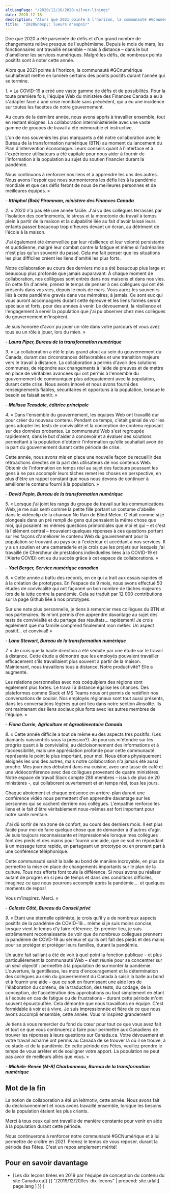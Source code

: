 ```yaml
---
altLangPage: "/2020/12/18/2020-silver-linings"
date: 2020-12-18
description: "Alors que 2021 pointe à l'horizon, la communauté #GCnumérique souhaiterait mettre en lumière certains des points positifs durant l'année qui se termine."
title:  "2020&nbsp;: lueurs d'espoir"
---
```

Dire que 2020 a été parsemée de défis et d'un grand nombre de changements relève presque de l'euphémisme. Depuis le mois de mars, les fonctionnaires ont travaillé ensemble – mais à distance – dans le but d'améliorer les services numériques. Malgré les défis, de nombreux points positifs sont à noter cette année.

Alors que 2021 pointe à l'horizon, la communauté #GCnumérique souhaiterait mettre en lumière certains des points positifs durant l'année qui se termine.

*1.* «&nbsp;La COVID-19 a créé une vaste gamme de défis et de possibilités. Pour la toute première fois, l'équipe Web du ministère des Finances Canada a eu à s'adapter face à une crise mondiale sans précédent, qui a eu une incidence sur toutes les facettes de notre gouvernement.

Au cours de la dernière année, nous avons appris à travailler ensemble, tout en restant éloignés. La collaboration interministérielle avec une vaste gamme de groupes de travail a été mémorable et instructive.

L'un de nos souvenirs les plus marquants a été notre collaboration avec le Bureau de la transformation numérique (BTN) au moment du lancement du Plan d'intervention économique. Leurs conseils quant à l'interface et à l'expérience utilisateurs a été capitale pour nous aider à fournir de l'information à la population au sujet du soutien financier durant la pandémie.

Nous continuons à renforcer nos liens et à apprendre les uns des autres. Nous avons l'espoir que nous surmonterons les défis liés à la pandémie mondiale et que ces défis feront de nous de meilleures personnes et de meilleures équipes.&nbsp;»

*- **Itthiphol (Bob) Piromnam, ministère des Finances Canada***

*2.* «&nbsp;2020 n'a pas été une année facile. J'ai vu des collègues terrassés par l'isolation des confinements, le stress et la monotonie du travail à temps plein à partir de la maison et la culpabilité liée au fait d'avoir laissé leurs enfants passer beaucoup trop d'heures devant un écran, au détriment de l'école à la maison.

J'ai également été émerveillée par leur résilience et leur volonté persistante et quotidienne, malgré leur combat contre la fatigue et même si l'adrénaline n'est plus qu'un souvenir du passé. Cela me fait penser que les situations les plus difficiles créent les liens d'amitié les plus forts.

Notre collaboration au cours des derniers mois a été beaucoup plus large et beaucoup plus profonde que jamais auparavant. À chaque moment de collaboration, nos collègues sont entrés dans nos maisons et dans nos vies. En cette fin d'année, prenez le temps de penser à ces collègues qui ont été présents dans vos vies, depuis le mois de mars. Vous aurez les souvenirs liés à cette pandémie gravés dans vos mémoires, à jamais. Ce sont eux qui vous auront accompagnés durant cette épreuve et les liens formés seront spéciaux et forts, pour des années à venir. Le dévouement, la résilience et l'engagement à servir la population que j'ai pu observer chez mes collègues du gouvernement m'inspirent.

Je suis honorée d'avoir pu jouer un rôle dans votre parcours et vous avez tous eu un rôle à jouer, lors du mien.&nbsp;»

*- **Laura Piper, Bureau de la transformation numérique***

*3.* «&nbsp;La collaboration a été le plus grand atout au sein du gouvernement du Canada, durant des circonstances défavorables et une transition majeure vers le travail à distance. La collaboration a permis d'avoir des solutions communes, de répondre aux changements à l'aide de preuves et de mettre en place de véritables avancées qui ont permis à l'ensemble du gouvernement de communiquer plus adéquatement avec la population, durant cette crise. Nous avons innové et nous avons fourni des renseignements fiables, sécuritaires et opportuns à la population, lorsque le besoin se faisait sentir.&nbsp;»

*- **Melissa Teasdale, éditrice principale***

*4.* «&nbsp;Dans l'ensemble du gouvernement, les équipes Web ont travaillé dur pour créer du nouveau contenu. Pendant ce temps, c'était génial de voir les gens adopter les tests de convivialité et la conception de contenu reposant sur des données probantes. La communauté Web s'est regroupée rapidement, dans le but d'aider à concevoir et à évaluer des solutions permettant à la population d'obtenir l'information qu'elle souhaitait avoir de la part du gouvernement durant cette période de crise.

Cette année, nous avons mis en place une nouvelle façon de recueillir des rétroactions directes de la part des utilisateurs de nos contenus Web. Obtenir de l'information en temps réel au sujet des facteurs poussant les gens à ne pas accomplir leurs tâches remet les choses en perspective, en plus d'être un rappel constant que nous nous devons de continuer à améliorer le contenu fourni à la population.&nbsp;»

*- **David Pepin, Bureau de la transformation numérique***

*5.* «&nbsp;Lorsque j'ai joint les rangs du groupe de travail sur les communications Web, je me suis senti comme la petite fille portant un costume d'abeille dans le vidéoclip de la chanson No Rain de Blind Melon. C'était comme si je plongeais dans un pré rempli de gens qui pensaient la même chose que moi, qui posaient les mêmes questions primordiales que moi et qui – et c'est là l'élément central – trouvaient quelques réponses à ces questions portant sur les façons d'améliorer le contenu Web du gouvernement pour la population se trouvant au pays ou à l'extérieur et accédant à nos services. Il y a un soutien et une camaraderie et je crois que les projets sur lesquels j'ai travaillé (le Chercheur de prestations individuelles liées à la COVID-19 et l'Alerte COVID) ont eu du succès grâce à cet espace de collaborations.&nbsp;»

*- **Yael Berger, Service numérique canadien***

*6.* «&nbsp;Cette année a battu des records, en ce qui a trait aux essais rapides et à la création de prototypes. En l'espace de 9 mois, nous avons effectué 50 études de convivialité qui ont façonné un bon nombre de tâches majeures lors de la lutte contre la pandémie. Cela se traduit par 12 000 contributions sur la page Github liée à nos prototypes.

Sur une note plus personnelle, je tiens à remercier mes collègues du BTN et nos partenaires. Ils m'ont permis d'en apprendre davantage au sujet des tests de convivialité et du partage des résultats… rapidement! Je crois également que ma famille comprend finalement mon métier. Un aspect positif… et convivial!&nbsp;»

*- **Lana Stewart, Bureau de la transformation numérique***

*7.* «&nbsp;Je crois que la haute direction a été séduite par une étude sur le travail à distance. Cette étude a démontré que les employés pouvaient travailler efficacement s'ils travaillaient plus souvent à partir de la maison. Maintenant, nous travaillons tous à distance. Notre productivité? Elle a augmenté.

Les relations personnelles avec nos coéquipiers des régions sont également plus fortes. Le travail à distance égalise les chances. Des plateformes comme Slack et MS Teams nous ont permis de redéfinir nos conversations de couloir. Nos employés régionaux sont tout aussi présents, dans les conversations légères qui ont lieu dans notre section #insolite. Ils ont maintenant des liens sociaux plus forts avec les autres membres de l'équipe.&nbsp;»

*- **Fiona Currie, Agriculture et Agroalimentaire Canada***

*8.* «&nbsp;Cette année difficile a tout de même eu des aspects très positifs. (Les diamants naissent-ils sous la pression?). Je pourrais m'étendre sur les progrès quant à la convivialité, au décloisonnement des informations et à l'accessibilité, mais une appréciation profonde pour cette communauté représente le point le plus important, pour moi.
Nous étions physiquement éloignés les uns des autres, mais notre collaboration n'a jamais été aussi proche. Mes journées débutent dans ma cuisine, avec une tasse de café et une vidéoconférence avec des collègues provenant de quatre ministères. Notre espace de travail Slack compte 289 membres – issus de plus de 20 ministères -, qui collaborent ouvertement et en temps réel, tous les jours.

Chaque aboiement et chaque présence en arrière-plan durant une conférence vidéo nous permettent d'en apprendre davantage sur les personnes qui se cachent derrière nos collègues. L'empathie renforce les liens et le fait d'être véritablement nous-mêmes est fort important pour notre santé mentale.

J'ai dû sortir de ma zone de confort, au cours des derniers mois. Il est plus facile pour moi de faire quelque chose que de demander à d'autres d'agir. Je suis toujours reconnaissante et impressionnée lorsque mes collègues font des pieds et des mains pour fournir une aide, que ce soit en répondant à un message texte rapide, en partageant un prototype ou en prenant part à une conférence téléphonique.

Cette communauté saisit la balle au bond de manière incroyable, en plus de permettre la mise en place de changements importants sur le plan de la culture. Tous nos efforts font toute la différence. Si nous avons pu réaliser autant de progrès en si peu de temps et dans des conditions difficiles, imaginez ce que nous pourrons accomplir après la pandémie…. et quelques moments de repos!

Vous m'inspirez. Merci.&nbsp;»

*- **Celeste Côté, Bureau du Conseil privé***

*9.* «&nbsp;Étant une éternelle optimiste, je crois qu'il y a de nombreux aspects positifs de la pandémie de COVID-19… même si je suis moins concise, lorsque vient le temps d'y faire référence. En premier lieu, je suis extrêmement reconnaissante de voir que de nombreux collègues prennent la pandémie de COVD-19 au sérieux et qu'ils ont fait des pieds et des mains pour se protéger et protéger leurs familles, durant la pandémie.

Un autre fait saillant a été de voir à quel point la fonction publique – et plus particulièrement la communauté Web – s'est réunie pour se concentrer sur un seul objectif&nbsp;: permettre à la population de surmonter la pandémie. L'ouverture, la gentillesse, les mots d'encouragement et la détermination des collègues au sein du gouvernement du Canada à saisir la balle au bond et à fournir une aide – que ce soit en fournissant une aide lors de l'élaboration du contenu, de la traduction, des tests, du codage, de la conception, de l'accélération des approbations ou tout simplement en étant à l'écoute en cas de fatigue ou de frustrations – durant cette période m'ont souvent époustouflée. Cela démontre que nous travaillons en équipe. C'est formidable à voir et à vivre. Je suis impressionnée et fière de ce que nous avons accompli ensemble, cette année. Vous m'inspirez grandement!

Je tiens à vous remercier du fond du cœur pour tout ce que vous avez fait et tout ce que vous continuerez à faire pour permettre aux Canadiens de trouver les réponses à leurs questions sur Canada.ca. Votre dévouement et votre travail acharné ont permis au Canada de se trouver là où il se trouve, à ce stade-ci de la pandémie. En cette période des Fêtes, veuillez prendre le temps de vous arrêter et de souligner votre apport. La population ne peut pas avoir de meilleurs alliés que vous.&nbsp;»

*- **Michèle-Renée (M-R) Charbonneau, Bureau de la transformation numérique***

## Mot de la fin

La notion de collaboration a été un leitmotiv, cette année. Nous avons fait du décloisonnement et nous avons travaillé ensemble, lorsque les besoins de la population étaient les plus criants.

Merci à tous ceux qui ont travaillé de manière constante pour venir en aide à la population durant cette période.

Nous continuerons à renforcer notre communauté #GCNumérique et à lui permettre de croître en 2021. Prenez le temps de vous reposer, durant la période des Fêtes. C'est un repos amplement mérité!

## Pour en savoir davantage

* [Les dix leçons tirées en 2019 par l'équipe de conception du contenu du site Canada.ca]( {{ "/2019/12/20/les-dix-lecons" | prepend: site.urlalt[ page.lang ] }} )

